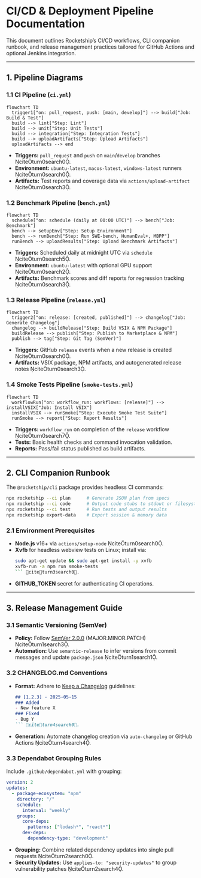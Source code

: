

# CI/CD & Deployment Pipeline Documentation

This document outlines Rocketship’s CI/CD workflows, CLI companion runbook, and release management practices tailored for GitHub Actions and optional Jenkins integration.

---

## 1. Pipeline Diagrams

### 1.1 CI Pipeline (`ci.yml`)
```mermaid
flowchart TD
  trigger1["on: pull_request, push: [main, develop]"] --> build["Job: Build & Test"]
  build --> lint["Step: Lint"]
  build --> unit["Step: Unit Tests"]
  build --> integration["Step: Integration Tests"]
  build --> uploadArtifacts["Step: Upload Artifacts"]
  uploadArtifacts --> end
```
- **Triggers:** `pull_request` and `push` on `main`/`develop` branches citeturn0search0.
- **Environment:** `ubuntu-latest`, `macos-latest`, `windows-latest` runners citeturn0search0.
- **Artifacts:** Test reports and coverage data via `actions/upload-artifact` citeturn0search3.

### 1.2 Benchmark Pipeline (`bench.yml`)
```mermaid
flowchart TD
  schedule["on: schedule (daily at 00:00 UTC)"] --> bench["Job: Benchmark"]
  bench --> setupEnv["Step: Setup Environment"]
  bench --> runBench["Step: Run SWE‑bench, HumanEval+, MBPP"]
  runBench --> uploadResults["Step: Upload Benchmark Artifacts"]
```
- **Triggers:** Scheduled daily at midnight UTC via `schedule` citeturn0search5.
- **Environment:** `ubuntu-latest` with optional GPU support citeturn0search2.
- **Artifacts:** Benchmark scores and diff reports for regression tracking citeturn0search3.

### 1.3 Release Pipeline (`release.yml`)
```mermaid
flowchart TD
  trigger2["on: release: [created, published]"] --> changelog["Job: Generate Changelog"]
  changelog --> buildRelease["Step: Build VSIX & NPM Package"]
  buildRelease --> publish["Step: Publish to Marketplace & NPM"]
  publish --> tag["Step: Git Tag (SemVer)"]
```
- **Triggers:** GitHub `release` events when a new release is created citeturn0search0.
- **Artifacts:** VSIX package, NPM artifacts, and autogenerated release notes citeturn0search3.

### 1.4 Smoke Tests Pipeline (`smoke-tests.yml`)
```mermaid
flowchart TD
  workflowRun["on: workflow_run: workflows: [release]"] --> installVSIX["Job: Install VSIX"]
  installVSIX --> runSmoke["Step: Execute Smoke Test Suite"]
  runSmoke --> report["Step: Report Results"]
```
- **Triggers:** `workflow_run` on completion of the `release` workflow citeturn0search7.
- **Tests:** Basic health checks and command invocation validation.
- **Reports:** Pass/fail status published as build artifacts.

---

## 2. CLI Companion Runbook

The `@rocketship/cli` package provides headless CI commands:

```bash
npx rocketship --ci plan      # Generate JSON plan from specs
npx rocketship --ci code      # Output code stubs to stdout or filesystem
npx rocketship --ci test      # Run tests and output results
npx rocketship export-data    # Export session & memory data
```

### 2.1 Environment Prerequisites
- **Node.js** v16+ via `actions/setup-node` citeturn0search0.
- **Xvfb** for headless webview tests on Linux; install via:
  ```bash
  sudo apt-get update && sudo apt-get install -y xvfb
  xvfb-run -a npm run smoke-tests
  ``` citeturn3search0.
- **GITHUB_TOKEN** secret for authenticating CI operations.

---

## 3. Release Management Guide

### 3.1 Semantic Versioning (SemVer)
- **Policy:** Follow [SemVer 2.0.0](https://semver.org/) (MAJOR.MINOR.PATCH) citeturn1search3.
- **Automation:** Use `semantic-release` to infer versions from commit messages and update `package.json` citeturn1search1.

### 3.2 CHANGELOG.md Conventions
- **Format:** Adhere to [Keep a Changelog](https://keepachangelog.com/) guidelines:
  ```markdown
  ## [1.2.3] - 2025-05-15
  ### Added
  - New feature X
  ### Fixed
  - Bug Y
  ``` citeturn4search0.
- **Generation:** Automate changelog creation via `auto-changelog` or GitHub Actions citeturn4search4.

### 3.3 Dependabot Grouping Rules
Include `.github/dependabot.yml` with grouping:
```yaml
version: 2
updates:
  - package-ecosystem: "npm"
    directory: "/"
    schedule:
      interval: "weekly"
    groups:
      core-deps:
        patterns: ["lodash*", "react*"]
      dev-deps:
        dependency-type: "development"
```
- **Grouping:** Combine related dependency updates into single pull requests citeturn2search0.
- **Security Updates:** Use `applies-to: "security-updates"` to group vulnerability patches citeturn2search4.